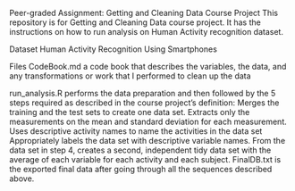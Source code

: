 Peer-graded Assignment: Getting and Cleaning Data Course Project
This repository is  for Getting and Cleaning Data course project. It has the instructions on how to run analysis on Human Activity recognition dataset.

Dataset
Human Activity Recognition Using Smartphones

Files
CodeBook.md a code book that describes the variables, the data, and any transformations or work that I performed to clean up the data

run_analysis.R performs the data preparation and then followed by the 5 steps required as described in the course project’s definition:
Merges the training and the test sets to create one data set.
Extracts only the measurements on the mean and standard deviation for each measurement.
Uses descriptive activity names to name the activities in the data set
Appropriately labels the data set with descriptive variable names.
From the data set in step 4, creates a second, independent tidy data set with the average of each variable for each activity and each subject.
FinalDB.txt is the exported final data after going through all the sequences described above.
